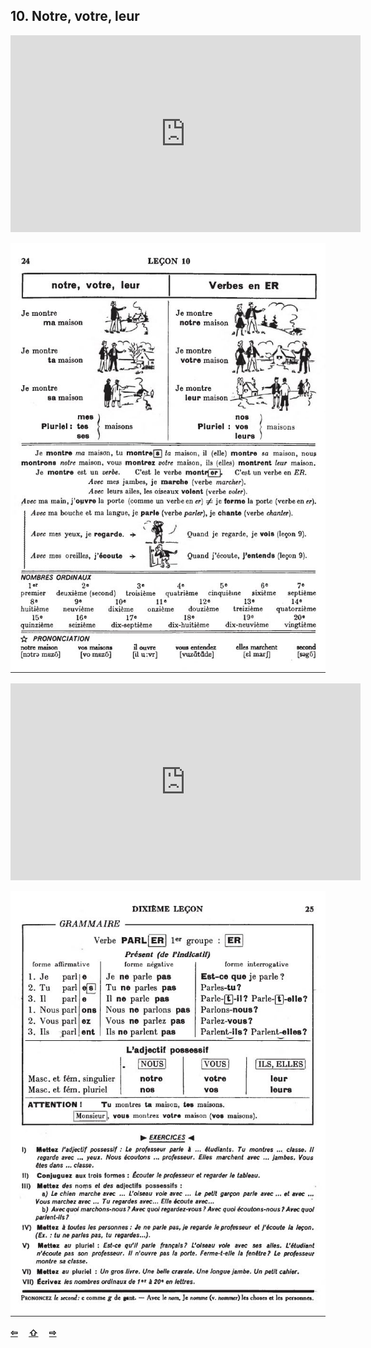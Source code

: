 ## 10. Notre, votre, leur

<iframe width="560" height="315" src="https://www.youtube.com/embed/XtrmEJB2fQs" frameborder="0" allow="accelerometer; autoplay; encrypted-media; gyroscope; picture-in-picture" allowfullscreen></iframe>

![10A](img/10A.JPG)

<iframe width="560" height="315" src="https://www.youtube.com/embed/IFvFSyU-ZFw" frameborder="0" allow="accelerometer; autoplay; encrypted-media; gyroscope; picture-in-picture" allowfullscreen></iframe>

![10B](img/10B.JPG)

<p style='font-weight:bolder'>
  <a href='09.html' title='Önceki sayfa'>⇦</a>&emsp;
  <a href='..' title='Ana sayfa'>⇧</a>&emsp;
  <a href='11.html' title='Sonraki sayfa'>⇨</a>
</p>